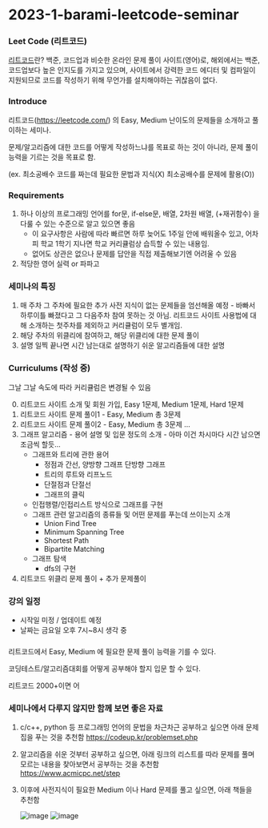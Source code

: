 # 2023-1-barami-leetcode-seminar


### Leet Code (리트코드)
[리트코드](https://leetcode.com/)란? 백준, 코드업과 비슷한 온라인 문제 풀이 사이트(영어)로, 해외에서는 백준, 코드업보다 높은 인지도를 가지고 있으며, 사이트에서 강력한 코드 에디터 및 컴파일이 지원되므로 코드를 작성하기 위해 무언가를 설치해야하는 귀찮음이 없다. 

### Introduce

리트코드(https://leetcode.com/) 의 Easy, Medium 난이도의 문제들을 소개하고 풀이하는 세미나.

문제/알고리즘에 대한 코드를 어떻게 작성하느냐를 목표로 하는 것이 아니라, 문제 풀이 능력을 기르는 것을 목표로 함. 

(ex. 최소공배수 코드를 짜는데 필요한 문법과 지식(X) 최소공배수를 문제에 활용(O))


### Requirements 
1. 하나 이상의 프로그래밍 언어를 for문, if-else문, 배열, 2차원 배열, (+재귀함수) 을 다룰 수 있는 수준으로 알고 있으면 좋음
    - 이 요구사항은 사람에 따라 빠르면 하루 늦어도 1주일 안에 배워올수 있고, 어차피 학교 1학기 지나면 학교 커리큘럼상 습득할 수 있는 내용임.
    - 없어도 상관은 없으나 문제를 답안을 직접 제출해보기엔 어려울 수 있음 
2. 적당한 영어 실력 or 파파고  
    
### 세미나의 특징
1. 매 주차 그 주차에 필요한 추가 사전 지식이 없는 문제들을 엄선해올 예정 - 바빠서 하루이틀 빠졌다고 그 다음주차 참여 못하는 것 아님. 리트코드 사이트 사용법에 대해 소개하는 첫주차를 제외하고 커리큘럼이 모두 별개임. 
2. 해당 주차의 위클리에 참여하고, 해당 위클리에 대한 문제 풀이
3. 설명 일찍 끝나면 시간 남는대로 설명하기 쉬운 알고리즘들에 대한 설명

### Curriculums (작성 중) 

그날 그날 속도에 따라 커리큘럼은 변경될 수 있음 

0. 리트코드 사이트 소개 및 회원 가입, Easy 1문제, Medium 1문제, Hard 1문제 
1. 리트코드 사이트 문제 풀이1 - Easy, Medium 총 3문제
2. 리트코드 사이트 문제 풀이2 - Easy, Medium 총 3문제
...
3. 그래프 알고리즘 - 용어 설명 및 입문 정도의 소개 - 아마 이건 차시마다 시간 남으면 조금씩 할듯...  
    - 그래프와 트리에 관한 용어
        - 정점과 간선, 양방향 그래프 단방향 그래프 
        - 트리의 루트와 리프노드 
        - 단절점과 단절선
        - 그래프의 클릭 
    - 인접행렬/인접리스트 방식으로 그래프를 구현
    - 그래프 관련 알고리즘의 종류들 및 어떤 문제를 푸는데 쓰이는지 소개 
        - Union Find Tree 
        - Minimum Spanning Tree  
        - Shortest Path
        - Bipartite Matching 
    - 그래프 탐색   
        - dfs의 구현 
4. 리트코드 위클리 문제 풀이 + 추가 문제풀이 



### 강의 일정

- 시작일 미정 / 업데이트 예정 
- 날짜는 금요일 오후 7시~8시 생각 중 



### 

리트코드에서 Easy, Medium 에 필요한 문제 풀이 능력을 기를 수 있다. 

코딩테스트/알고리즘대회를 어떻게 공부해야 할지 입문 할 수 있다.

리트코드 2000+이면 어 

### 세미나에서 다루지 않지만 함께 보면 좋은 자료

1. c/c++, python 등 프로그래밍 언어의 문법을 차근차근 공부하고 싶으면 아래 문제집을 푸는 것을 추천함
    https://codeup.kr/problemset.php
2. 알고리즘을 쉬운 것부터 공부하고 싶으면, 아래 링크의 리스트를 따라 문제를 풀며 모르는 내용을 찾아보면서 공부하는 것을 추천함 
    https://www.acmicpc.net/step 
3. 이후에 사전지식이 필요한 Medium 이나 Hard 문제를 풀고 싶으면,  아래 책들을 추천함

    ![image](https://user-images.githubusercontent.com/37409087/222962846-04f344b7-c785-4d78-85f5-8f6b7eea30f4.png)
    ![image](https://user-images.githubusercontent.com/37409087/222962859-9ccc3eff-9a5d-4d10-a53d-417c10f176fd.png)




